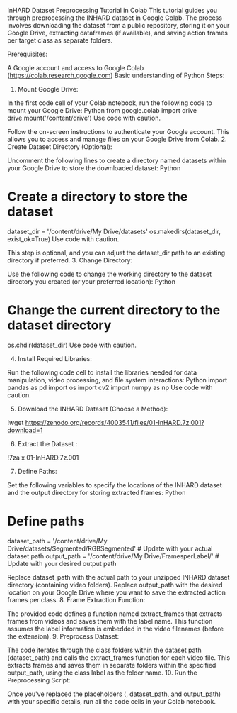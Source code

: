 
InHARD Dataset Preprocessing Tutorial in Colab
This tutorial guides you through preprocessing the INHARD dataset in Google Colab. The process involves downloading the dataset from a public repository, storing it on your Google Drive, extracting dataframes (if available), and saving action frames per target class as separate folders.

Prerequisites:

A Google account and access to Google Colab (https://colab.research.google.com)
Basic understanding of Python
Steps:

1. Mount Google Drive:

In the first code cell of your Colab notebook, run the following code to mount your Google Drive:
Python
from google.colab import drive
drive.mount('/content/drive')
Use code with caution.

Follow the on-screen instructions to authenticate your Google account. This allows you to access and manage files on your Google Drive from Colab.
2. Create Dataset Directory (Optional):

Uncomment the following lines to create a directory named datasets within your Google Drive to store the downloaded dataset:
Python
# Create a directory to store the dataset
dataset_dir = '/content/drive/My Drive/datasets'
os.makedirs(dataset_dir, exist_ok=True)
Use code with caution.

This step is optional, and you can adjust the dataset_dir path to an existing directory if preferred.
3. Change Directory:

Use the following code to change the working directory to the dataset directory you created (or your preferred location):
Python
# Change the current directory to the dataset directory
os.chdir(dataset_dir)
Use code with caution.

4. Install Required Libraries:

Run the following code cell to install the libraries needed for data manipulation, video processing, and file system interactions:
Python
import pandas as pd
import os
import cv2
import numpy as np
Use code with caution.

5. Download the INHARD Dataset (Choose a Method):

!wget https://zenodo.org/records/4003541/files/01-InHARD.7z.001?download=1

6. Extract the Dataset :

!7za x 01-InHARD.7z.001

7. Define Paths:

Set the following variables to specify the locations of the INHARD dataset and the output directory for storing extracted frames:
Python
# Define paths
dataset_path = '/content/drive/My Drive/datasets/Segmented/RGBSegmented'  # Update with your actual dataset path
output_path = '/content/drive/My Drive/FramesperLabel/'                 # Update with your desired output path


Replace dataset_path with the actual path to your unzipped INHARD dataset directory (containing video folders).
Replace output_path with the desired location on your Google Drive where you want to save the extracted action frames per class.
8. Frame Extraction Function:

The provided code defines a function named extract_frames that extracts frames from videos and saves them with the label name. This function assumes the label information is embedded in the video filenames (before the extension).
9. Preprocess Dataset:

The code iterates through the class folders within the dataset path (dataset_path) and calls the extract_frames function for each video file. This extracts frames and saves them in separate folders within the specified output_path, using the class label as the folder name.
10. Run the Preprocessing Script:

Once you've replaced the placeholders (<URL>, dataset_path, and output_path) with your specific details, run all the code cells in your Colab notebook.
